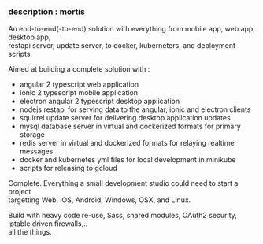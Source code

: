 ### description   : mortis

An end-to-end(-to-end) solution with everything from mobile app, web app, desktop app,  <br> restapi server, 
update server, to docker, kuberneters, and deployment scripts.

Aimed at building a complete solution with :

 - angular 2 typescript web application
 - ionic 2 typescript mobile application
 - electron angular 2 typescript desktop application
 - nodejs restapi for serving data to the angular, ionic and electron clients
 - squirrel update server for delivering desktop application updates 
 - mysql database server in virtual and dockerized formats for primary storage
 - redis server in virtual and dockerized formats for relaying realtime messages
 - docker and kubernetes yml files for local development in minikube 
 - scripts for releasing to gcloud

Complete. Everything a small development studio could need to start a project <br>
targetting Web, iOS, Android, Windows, OSX, and Linux.   

Build with heavy code re-use, Sass, shared modules, OAuth2 security, iptable driven firewalls,.. <br>all the things. 
